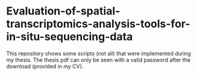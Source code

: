 # Evaluation-of-spatial-transcriptomics-analysis-tools-for-in-situ-sequencing-data
This repository shows some scripts (not all) that were implemented during my thesis. The thesis pdf can only be seen with a valid password after the download (provided in my CV).
